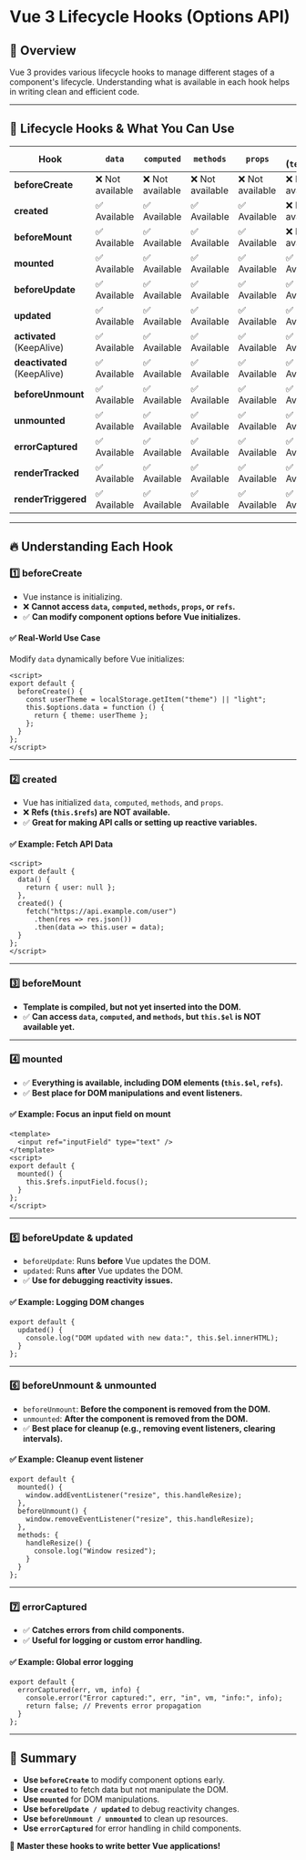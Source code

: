 # Vue 3 Lifecycle Hooks (Options API)

## 🔹 Overview
Vue 3 provides various lifecycle hooks to manage different stages of a component's lifecycle. Understanding what is available in each hook helps in writing clean and efficient code.

---

## 📌 Lifecycle Hooks & What You Can Use

| Hook | `data` | `computed` | `methods` | `props` | `ref` (`template`) |
|------|--------|-----------|-----------|---------|---------------------|
| **beforeCreate** | ❌ Not available | ❌ Not available | ❌ Not available | ❌ Not available | ❌ Not available |
| **created** | ✅ Available | ✅ Available | ✅ Available | ✅ Available | ❌ Not available |
| **beforeMount** | ✅ Available | ✅ Available | ✅ Available | ✅ Available | ❌ Not available |
| **mounted** | ✅ Available | ✅ Available | ✅ Available | ✅ Available | ✅ Available |
| **beforeUpdate** | ✅ Available | ✅ Available | ✅ Available | ✅ Available | ✅ Available |
| **updated** | ✅ Available | ✅ Available | ✅ Available | ✅ Available | ✅ Available |
| **activated** (KeepAlive) | ✅ Available | ✅ Available | ✅ Available | ✅ Available | ✅ Available |
| **deactivated** (KeepAlive) | ✅ Available | ✅ Available | ✅ Available | ✅ Available | ✅ Available |
| **beforeUnmount** | ✅ Available | ✅ Available | ✅ Available | ✅ Available | ✅ Available |
| **unmounted** | ✅ Available | ✅ Available | ✅ Available | ✅ Available | ✅ Available |
| **errorCaptured** | ✅ Available | ✅ Available | ✅ Available | ✅ Available | ✅ Available |
| **renderTracked** | ✅ Available | ✅ Available | ✅ Available | ✅ Available | ✅ Available |
| **renderTriggered** | ✅ Available | ✅ Available | ✅ Available | ✅ Available | ✅ Available |

---

## 🔥 **Understanding Each Hook**

### 1️⃣ **beforeCreate**
- Vue instance is initializing.
- ❌ **Cannot access `data`, `computed`, `methods`, `props`, or `refs`.**
- ✅ **Can modify component options before Vue initializes.**

#### ✅ **Real-World Use Case**
Modify `data` dynamically before Vue initializes:
```vue
<script>
export default {
  beforeCreate() {
    const userTheme = localStorage.getItem("theme") || "light";
    this.$options.data = function () {
      return { theme: userTheme };
    };
  }
};
</script>
```

---

### 2️⃣ **created**
- Vue has initialized `data`, `computed`, `methods`, and `props`.
- ❌ **Refs (`this.$refs`) are NOT available.**
- ✅ **Great for making API calls or setting up reactive variables.**

#### ✅ **Example:** Fetch API Data
```vue
<script>
export default {
  data() {
    return { user: null };
  },
  created() {
    fetch("https://api.example.com/user")
      .then(res => res.json())
      .then(data => this.user = data);
  }
};
</script>
```

---

### 3️⃣ **beforeMount**
- **Template is compiled, but not yet inserted into the DOM.**
- ✅ **Can access `data`, `computed`, and `methods`, but `this.$el` is NOT available yet.**

---

### 4️⃣ **mounted**
- ✅ **Everything is available, including DOM elements (`this.$el`, `refs`).**
- ✅ **Best place for DOM manipulations and event listeners.**

#### ✅ **Example:** Focus an input field on mount
```vue
<template>
  <input ref="inputField" type="text" />
</template>
<script>
export default {
  mounted() {
    this.$refs.inputField.focus();
  }
};
</script>
```

---

### 5️⃣ **beforeUpdate & updated**
- `beforeUpdate`: Runs **before** Vue updates the DOM.
- `updated`: Runs **after** Vue updates the DOM.
- ✅ **Use for debugging reactivity issues.**

#### ✅ **Example:** Logging DOM changes
```vue
export default {
  updated() {
    console.log("DOM updated with new data:", this.$el.innerHTML);
  }
};
```

---

### 6️⃣ **beforeUnmount & unmounted**
- `beforeUnmount`: **Before the component is removed from the DOM.**
- `unmounted`: **After the component is removed from the DOM.**
- ✅ **Best place for cleanup (e.g., removing event listeners, clearing intervals).**

#### ✅ **Example:** Cleanup event listener
```vue
export default {
  mounted() {
    window.addEventListener("resize", this.handleResize);
  },
  beforeUnmount() {
    window.removeEventListener("resize", this.handleResize);
  },
  methods: {
    handleResize() {
      console.log("Window resized");
    }
  }
};
```

---

### 7️⃣ **errorCaptured**
- ✅ **Catches errors from child components.**
- ✅ **Useful for logging or custom error handling.**

#### ✅ **Example:** Global error logging
```vue
export default {
  errorCaptured(err, vm, info) {
    console.error("Error captured:", err, "in", vm, "info:", info);
    return false; // Prevents error propagation
  }
};
```

---

## 🎯 **Summary**
- **Use `beforeCreate`** to modify component options early.
- **Use `created`** to fetch data but not manipulate the DOM.
- **Use `mounted`** for DOM manipulations.
- **Use `beforeUpdate / updated`** to debug reactivity changes.
- **Use `beforeUnmount / unmounted`** to clean up resources.
- **Use `errorCaptured`** for error handling in child components.

🚀 **Master these hooks to write better Vue applications!**

